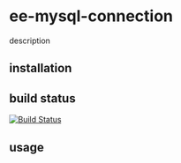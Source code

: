 # ee-mysql-connection

description

## installation



## build status

[![Build Status](https://travis-ci.org/eventEmitter/ee-mysql-connection.png?branch=master)](https://travis-ci.org/eventEmitter/ee-mysql-connection)


## usage